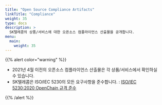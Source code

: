 ```yaml
---
title: "Open Source Compliance Artifacts"
linkTitle: "Compliance"
weight: 35
type: docs
description: >
  SK텔레콤의 상품/서비스에 대한 오픈소스 컴플라이언스 산출물을 공개합니다. 
menu:
  main:
    weight: 35
---
```


{{% alert color="warning" %}}

* 2021년 4월 이전의 오픈소스 컴플라이언스 산출물은 각 상품/서비스에서 확인하실 수 있습니다. 
* SK텔레콤은 ISO/IEC 5230의 모든 요구사항을 준수합니다. : [ISO/IEC 5230:2020 OpenChain 규격 준수](./iso5230)

{{% /alert %}}
